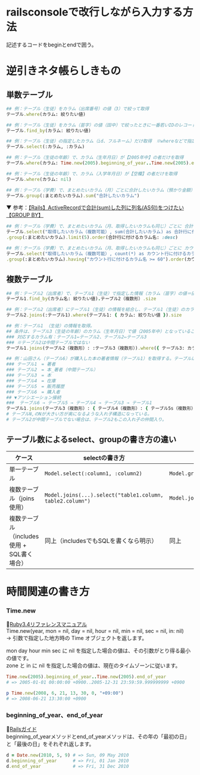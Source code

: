 
# railsconsoleで改行しながら入力する方法
記述するコードをbeginとendで囲う。

# 逆引きネタ帳らしきもの
## 単数テーブル
```rb
## 例：テーブル（生徒）をカラム（出席番号）の値（3）で絞って取得
テーブル.where(カラム: 絞りたい値)

## 例：テーブル（生徒）をカラム（苗字）の値（田中）で絞ったときに一番若いIDのレコードを取得
テーブル.find_by(カラム: 絞りたい値)

## 例：テーブル（生徒）の指定したカラム（id、フルネーム）だけ取得　※whereなどで指定しないとたくさん出るので注意
テーブル.select(:カラム, :カラム)

## 例：テーブル（生徒の年齢）で、カラム（生年月日）が【2005年中】の者だけを取得
テーブル.where(カラム: Time.new(2005).beginning_of_year..Time.new(2005).end_of_year)

## 例：テーブル（生徒の年齢）で、カラム（入学年月日）が【空欄】の者だけを取得
テーブル.where(カラム: nil)

## 例：テーブル（学費）で、まとめたいカラム（月）ごとに合計したいカラム（預かり金額）の合計を取得
テーブル.group(:まとめたいカラム).sum("合計したいカラム")
```

▼ 参考：[【Rails】ActiveRecordで合計(sum)した列に列名(AS句)をつけたい【GROUP BY】](https://qiita.com/Orangina1050/items/93dd407ac54f855d9d7d)
```rb
## 例：テーブル（学費）で、まとめたいカラム（月、取得したいカラムも同じ）ごとに 合計したいカラム（預かり金額）の合計で【多い順に5件】を取得
テーブル.select("取得したいカラム（複数可能）, sum(合計したいカラム) as 合計行に付けるカラム名")
.group(:まとめたいカラム).limit(5).order(合計行に付けるカラム名: :desc)  

## 例：テーブル（学費）で、まとめたいカラム（月、取得したいカラムも同じ）ごとに カウント行カラム（徴収済）の【カウントが60以上の多い順】を取得
テーブル.select("取得したいカラム（複数可能）, count(*) as カウント行に付けるカラム名")  
.group(:まとめたいカラム).having("カウント行に付けるカラム名 >= 60").order(カウント行に付けるカラム名: :desc)

```
## 複数テーブル
```rb
## 例：テーブル2（出席者）で、テーブル1（生徒）で指定した情報（カラム（苗字）の値＝田中）と一致するレコードの数を取得
テーブル1.find_by(カラム名: 絞りたい値).テーブル2（複数形）.size

## 例：テーブル2（出席者）にテーブル1（生徒）の情報を結合し、テーブル1（生徒）のカラム（苗字）の値が田中であるレコードの数を取得
テーブル2.joins(:テーブル1).where(テーブル1: { カラム: 絞りたい値 }).size

## 例：テーブル1 （生徒）の情報を取得。
## 条件は、テーブル3（生徒の年齢）のカラム（生年月日）で値（2005年中）となっていること。
### 対応するカラム有：テーブル1⇔テーブル2、テーブル2⇔テーブル3 　
### ※テーブル2は中間テーブルではない
テーブル1.joins(テーブル2（複数形）: :テーブル3（複数形）).where({ テーブル3: カラム: 値 })

## 例：山田さん（テーブル6）が購入した本の著者情報（テーブル1）を取得する。テーブルは以下6つ。
### テーブル1　= 著者
### テーブル2　= 本_著者（中間テーブル）
### テーブル3　= 本
### テーブル4　= 在庫
### テーブル5　= 販売履歴
### テーブル6　= 購入者
## ▼アソシエーション接続
###  テーブル6 → テーブル5 → テーブル4 → テーブル3 → テーブル1
テーブル1.joins(テーブル3（複数形）: { テーブル4（複数形）: { テーブル5s（複数形）: :テーブル6（複数形）}}).where(テーブル6: {カラム: 絞りたい値 })
# テーブルN,のNが大きい方が奥になるような入れ子構造になっている。
# テーブル2が中間テーブルでない場合は、テーブル2もこの入れ子の仲間入り。
```


## テーブル数によるselect、groupの書き方の違い

| ケース | selectの書き方 | groupの書き方 | 備考 |
| --- | --- | --- | --- |
| 単一テーブル | `Model.select(:column1, :column2)` | `Model.group(:column)` | テーブル名の指定不要 |
| 複数テーブル（joins使用） | `Model.joins(...).select("table1.column, table2.column")` | `Model.joins(...).group("table.column")` | 明示的に `table.column` 指定が必要 |
| 複数テーブル（includes使用 + SQL書く場合） | 同上（includesでもSQLを書くなら明示） | 同上 | `includes`は通常Eager LoadingなのでSQLで指定しないこともある |

# 時間関連の書き方
### Time.new
🔖[Ruby3.4リファレンスマニュアル](https://docs.ruby-lang.org/ja/latest/method/Time/s/new.html)  
Time.new(year, mon = nil, day = nil, hour = nil, min = nil, sec = nil, in: nil)  
 → 引数で指定した地方時の Time オブジェクトを返します。

mon day hour min sec に nil を指定した場合の値は、その引数がとり得る最小の値です。  
zone と in に nil を指定した場合の値は、現在のタイムゾーンに従います。  

```rb
Time.new(2005).beginning_of_year..Time.new(2005).end_of_year
# => 2005-01-01 00:00:00 +0900..2005-12-31 23:59:59.999999999 +0900

p Time.new(2008, 6, 21, 13, 30, 0, "+09:00") 
# => 2008-06-21 13:30:00 +0900
```

### beginning_of_year、end_of_year 
🔖[Railsガイド](https://railsguides.jp/active_support_core_extensions.html#beginning-of-year%E3%80%81end-of-year)  
beginning_of_yearメソッドとend_of_yearメソッドは、その年の「最初の日」と「最後の日」をそれぞれ返します。  
  
```rb
d = Date.new(2010, 5, 9) # => Sun, 09 May 2010
d.beginning_of_year      # => Fri, 01 Jan 2010
d.end_of_year            # => Fri, 31 Dec 2010
```